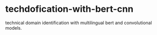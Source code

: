 # techdofication-with-bert-cnn
technical domain identification with multilingual bert and convolutional models.
